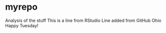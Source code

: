 # myrepo
Analysis of the stuff
This is a line from RStudio
Line added from GitHub
Ohio
Happy Tuesday!
